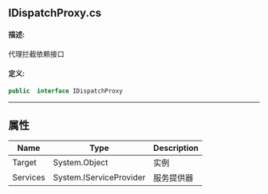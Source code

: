 ## IDispatchProxy.cs 


#### 描述:


代理拦截依赖接口


#### 定义: 
``` csharp
public  interface IDispatchProxy
```
---
## 属性 
| Name      | Type | Description|
| ----------- | ----------- |-----------|
|     Target |  System.Object | 实例 |
|     Services |  System.IServiceProvider | 服务提供器 |
